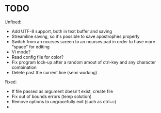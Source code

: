 # TODO
Unfixed:
- Add UTF-8 support, both in text buffer and saving
- Streamline saving, so it's possible to save apostrophes properly
- Switch from an ncurses screen to an ncurses pad in order to have more "space" for editing
- Vi mode?
- Read config file for color?
- Fix program lock-up after a random amout of ctrl-key and any character combination
- Delete past the current line (semi working)

Fixed:
- If file passed as argument doesn't exist, create file
- Fix out of bounds errors (temp solution)
- Remove options to ungracefully exit (such as ctrl+c)
- 
